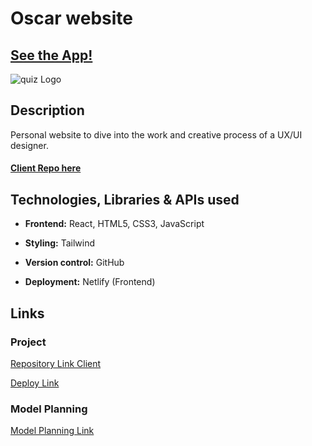# Oscar website

## [See the App!](oscar-web.netlify.app)

![quiz Logo](./src/assets/images/oscar-logo.png)

## Description

Personal website to dive into the work and creative process of a UX/UI designer.

#### [Client Repo here](https://github.com/somorales/oscar-web)

## Technologies, Libraries & APIs used

- **Frontend:** React, HTML5, CSS3, JavaScript

- **Styling:** Tailwind

- **Version control:** GitHub
- **Deployment:** Netlify (Frontend)

## Links

### Project

[Repository Link Client](https://github.com/somorales/oscar-web)

[Deploy Link](https://oscar-web.netlify.app/)

### Model Planning

[Model Planning Link](https://www.figma.com/design/Ocq1GxrByW47GxzS7Vct98/Portfolio_Web?node-id=0-1&t=0wJAL9RzAWYiCkB5-1)
